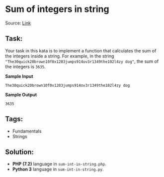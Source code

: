 # Sum of integers in string

Source: [Link](http://www.codewars.com/kata/598f76a44f613e0e0b000026/train/php)

## Task:

Your task in this kata is to implement a function that calculates the sum of the integers inside a string.
For example, in the string `"The30quick20brown10f0x1203jumps914ov3r1349the102l4zy dog"`, the sum of the integers is
`3635`.

**Sample Input**

```
The30quick20brown10f0x1203jumps914ov3r1349the102l4zy dog
```

**Sample Output**

```
3635
```

## Tags:

* Fundamentals
* Strings

## Solution:

* **PHP (7.2)** language in `sum-int-in-string.php`.
* **Python 3** language in `sum-int-in-string.py`.